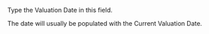 Type the Valuation Date in this field.

The date will usually be populated with the Current Valuation Date.
